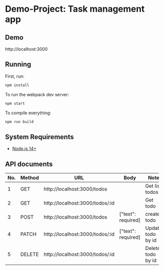 # Demo-Project: Task management app

## Demo

http://localhost:3000

## Running

First, run:

```sh
npm install
```

To run the webpack dev server:

```sh
npm start
```

To compile everything:

```sh
npm run build
```

## System Requirements

- [Node.js 14+](https://nodejs.org/en/download/)

## API documents

| No. | Method | URL                             | Body               | Note              |
| --- | ------ | ------------------------------- | ------------------ | ----------------- |
| 1   | GET    | http://localhost:3000/todos     |                    | Get list todos    |
| 2   | GET    | http://localhost:3000/todos/:id |                    | Get todo          |
| 3   | POST   | http://localhost:3000/todos     | ["text": required] | create todo       |
| 4   | PATCH  | http://localhost:3000/todos/:id | ["text": required] | Update todo by id |
| 5   | DELETE | http://localhost:3000/todos/:id |                    | Delete todo by id |
